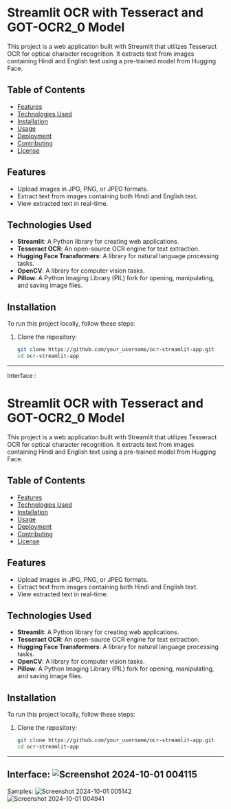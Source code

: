 # Streamlit OCR with Tesseract and GOT-OCR2_0 Model

This project is a web application built with Streamlit that utilizes Tesseract OCR for optical character recognition. It extracts text from images containing Hindi and English text using a pre-trained model from Hugging Face.

## Table of Contents

- [Features](#features)
- [Technologies Used](#technologies-used)
- [Installation](#installation)
- [Usage](#usage)
- [Deployment](#deployment)
- [Contributing](#contributing)
- [License](#license)

## Features

- Upload images in JPG, PNG, or JPEG formats.
- Extract text from images containing both Hindi and English text.
- View extracted text in real-time.

## Technologies Used

- **Streamlit**: A Python library for creating web applications.
- **Tesseract OCR**: An open-source OCR engine for text extraction.
- **Hugging Face Transformers**: A library for natural language processing tasks.
- **OpenCV**: A library for computer vision tasks.
- **Pillow**: A Python Imaging Library (PIL) fork for opening, manipulating, and saving image files.

## Installation

To run this project locally, follow these steps:

1. Clone the repository:

   ```bash
   git clone https://github.com/your_username/ocr-streamlit-app.git
   cd ocr-streamlit-app

--------------------------------------------
Interface :
# Streamlit OCR with Tesseract and GOT-OCR2_0 Model

This project is a web application built with Streamlit that utilizes Tesseract OCR for optical character recognition. It extracts text from images containing Hindi and English text using a pre-trained model from Hugging Face.

## Table of Contents

- [Features](#features)
- [Technologies Used](#technologies-used)
- [Installation](#installation)
- [Usage](#usage)
- [Deployment](#deployment)
- [Contributing](#contributing)
- [License](#license)

## Features

- Upload images in JPG, PNG, or JPEG formats.
- Extract text from images containing both Hindi and English text.
- View extracted text in real-time.

## Technologies Used

- **Streamlit**: A Python library for creating web applications.
- **Tesseract OCR**: An open-source OCR engine for text extraction.
- **Hugging Face Transformers**: A library for natural language processing tasks.
- **OpenCV**: A library for computer vision tasks.
- **Pillow**: A Python Imaging Library (PIL) fork for opening, manipulating, and saving image files.

## Installation

To run this project locally, follow these steps:

1. Clone the repository:

   ```bash
   git clone https://github.com/your_username/ocr-streamlit-app.git
   cd ocr-streamlit-app

--------------------------------------------
Interface:
![Screenshot 2024-10-01 004115](https://github.com/user-attachments/assets/bfcb1c88-d3d2-4210-b17b-b86aa1e6d1d0)
---------------------------------------------
Samples:
![Screenshot 2024-10-01 005142](https://github.com/user-attachments/assets/f24d5476-2974-4217-8069-81d5b58ddef1)
![Screenshot 2024-10-01 004941](https://github.com/user-attachments/assets/bec67ce9-f70b-4d6a-9f51-f452850f2395)
 
 
